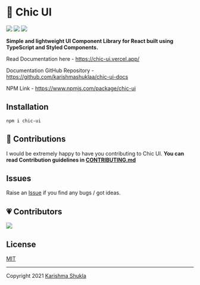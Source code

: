 # 🦄 Chic UI 

<a href="https://www.npmjs.org/package/chic-ui"><img src="https://img.shields.io/npm/v/chic-ui?style=for-the-badge&labelColor=black&logo=npm&label=chic-ui"></a>
<a href="https://www.npmjs.org/package/chic-ui"><img src="https://img.shields.io/badge/contributions-welcome-brightgreen?style=for-the-badge&labelColor=black&logo=github"></a>
<a href="https://github.com/karishmashuklaa/chic-ui/graphs/contributors"><img src="https://img.shields.io/github/contributors/karishmashuklaa/chic-ui?style=for-the-badge&labelColor=black&logo=github&color=222222"></a>

**Simple and lightweight UI Component Library for React built using TypeScript and Styled Components.**

Read Documentation here - https://chic-ui.vercel.app/

Documentation GitHub Repository - https://github.com/karishmashuklaa/chic-ui-docs

NPM Link - https://www.npmjs.com/package/chic-ui

## Installation

```
npm i chic-ui
```


## 🙌 Contributions

I would be extremely happy to have you contributing to Chic UI. **You can read Contribution guidelines in [CONTRIBUTING.md](CONTRIBUTING.md)**

## Issues
Raise an [Issue](https://github.com/karishmashuklaa/chic-ui/issues) if you find any bugs / got ideas. 

## 💗 Contributors

<a href="https://github.com/karishmashuklaa/chic-ui/graphs/contributors">
  <img src="https://contrib.rocks/image?repo=karishmashuklaa/chic-ui" />
</a>

## License 
<a href="https://github.com/karishmashuklaa/chic-ui/blob/feature/LICENSE">MIT</a>

<hr>
Copyright 2021 <a href="https://github.com/karishmashuklaa/">Karishma Shukla</a>

